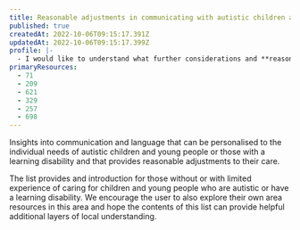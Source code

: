 ```yaml
---
title: Reasonable adjustments in communicating with autistic children and young people or those with a learning disability
published: true
createdAt: 2022-10-06T09:15:17.391Z
updatedAt: 2022-10-06T09:15:17.399Z
profile: |-
  - I would like to understand what further considerations and **reasonable adjustments** I can make when **communicating** with autistic children and young people or those with a learning disability within my department.
primaryResources:
  - 71
  - 209
  - 621
  - 329
  - 257
  - 698
---
```

Insights into communication and language that can be personalised to the individual needs of autistic children and young people or those with a learning disability and that provides reasonable adjustments to their care.

The list provides and introduction for those without or with limited experience of caring for children and young people who are autistic or have a learning disability. We encourage the user to also explore their own area resources in this area and hope the contents of this list can provide helpful additional layers of local understanding.
